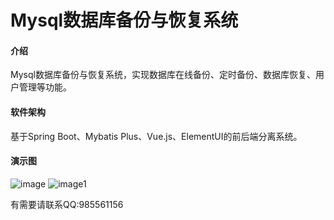 # Mysql数据库备份与恢复系统

#### 介绍
Mysql数据库备份与恢复系统，实现数据库在线备份、定时备份、数据库恢复、用户管理等功能。

#### 软件架构
基于Spring Boot、Mybatis Plus、Vue.js、ElementUI的前后端分离系统。


#### 演示图
![image](https://user-images.githubusercontent.com/109569176/180154650-65c87702-891d-4702-aedb-c3908ebe9447.png)
![image1](https://user-images.githubusercontent.com/109569176/180154659-af915380-27e1-4914-bb4a-49de87b94657.png)

有需要请联系QQ:985561156

